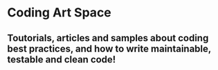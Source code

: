 # Coding Art Space

## Toutorials, articles and samples  about coding best practices, and how to write maintainable, testable and clean code!  